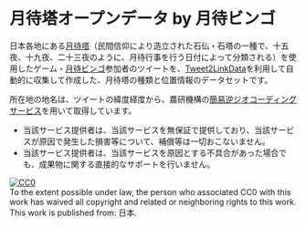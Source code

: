 # 月待塔オープンデータ by 月待ビンゴ

日本各地にある[月待塔](https://ja.wikipedia.org/wiki/月待塔)（民間信仰により造立された石仏・石塔の一種で、十五夜、十九夜、二十三夜のように、月待行事を行う日付によって分類される）を使用したゲーム・[月待ビンゴ](https://moon.midoriit.com)参加者のツイートを、[Tweet2LinkData](https://github.com/midoriit/Tweet2LinkData)を利用して自動的に収集して作成した、月待塔の種類と位置情報のデータセットです。

所在地の地名は、ツイートの緯度経度から、農研機構の[簡易逆ジオコーディングサービス](http://www.finds.jp/rgeocode/)を用いて取得しています。
* 当該サービス提供者は、当該サービスを無保証で提供しており、当該サービスが原因で発生した損害等について、補償等は一切おこないません。
* 当該サービス提供者は、当該サービスを原因とする不具合があった場合でも、成果物に関する直接的なサポートを行いません。
<p xmlns:dct="http://purl.org/dc/terms/" xmlns:vcard="http://www.w3.org/2001/vcard-rdf/3.0#">
  <a rel="license"
     href="http://creativecommons.org/publicdomain/zero/1.0/">
    <img src="http://i.creativecommons.org/p/zero/1.0/88x31.png" style="border-style: none;" alt="CC0" />
  </a>
  <br />
  To the extent possible under law,
  <span rel="dct:publisher" resource="[_:publisher]">the person who associated CC0</span>
  with this work has waived all copyright and related or neighboring
  rights to this work.
This work is published from:
<span property="vcard:Country" datatype="dct:ISO3166"
      content="JP" about="[_:publisher]">
  日本</span>.
</p>
